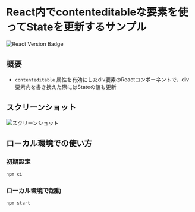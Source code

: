 # React内でcontenteditableな要素を使ってStateを更新するサンプル

![React Version Badge](https://img.shields.io/badge/React-18.2.0-blue.svg)

## 概要

- `contenteditable` 属性を有効にしたdiv要素のReactコンポーネントで、div要素内を書き換えた際にはStateの値も更新


## スクリーンショット

![スクリーンショット](https://github.com/okyawa/react-custom-elements-sample/assets/1934996/f8e9207a-fff5-4d11-ae22-f57c81df080b)


## ローカル環境での使い方

### 初期設定

```sh
npm ci
```

### ローカル環境で起動

```sh
npm start
```
